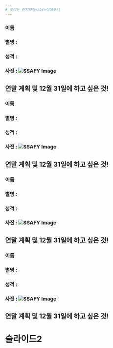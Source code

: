 ```yaml
---
# 우리는 런치타임</br>이에욧!!
---
```

### 이름 </br>
### 별명 : </br>
### 성격 : </br>
### 사진 : ![SSAFY Image](https://edu.ssafy.com/asset/images/logo.png)</br>

연말 계획 및 12월 31일에 하고 싶은 것!</br>
---
### 이름 </br>
### 별명 : </br>
### 성격 : </br>
### 사진 : ![SSAFY Image](https://edu.ssafy.com/asset/images/logo.png)</br>

연말 계획 및 12월 31일에 하고 싶은 것!</br>
---
### 이름 </br>
### 별명 : </br>
### 성격 : </br>
### 사진 : ![SSAFY Image](https://edu.ssafy.com/asset/images/logo.png)</br>

연말 계획 및 12월 31일에 하고 싶은 것!</br>
---
### 이름 </br>
### 별명 : </br>
### 성격 : </br>
### 사진 : ![SSAFY Image](https://edu.ssafy.com/asset/images/logo.png)</br>

연말 계획 및 12월 31일에 하고 싶은 것!</br>
---

# 슬라이드2

